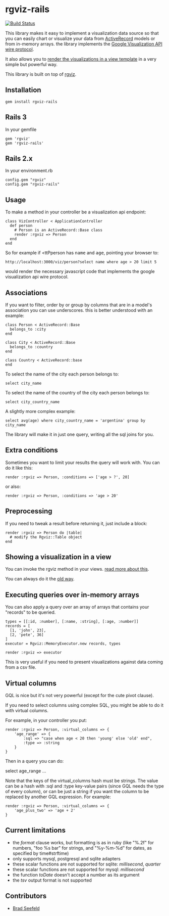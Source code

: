 rgviz-rails
===========

[![Build Status](https://secure.travis-ci.org/asterite/rgviz-rails.png?branch=master)](http://travis-ci.org/asterite/rgviz-rails)

This library makes it easy to implement a visualization data source so that you can easily chart or visualize your data from [ActiveRecord](http://ar.rubyonrails.org/) models or from in-memory arrays. the library implements the [Google Visualization API wire protocol](http://code.google.com/apis/visualization/documentation/dev/implementing_data_source.html).

It also allows you to [render the visualizations in a view template](https://github.com/asterite/rgviz-rails/wiki/showing-a-visualization-in-a-view) in a very simple but powerful way.

This library is built on top of [rgviz](https://github.com/asterite/rgviz).

Installation
------------

    gem install rgviz-rails

Rails 3
-------

In your gemfile

    gem 'rgviz'
    gem 'rgviz-rails'

Rails 2.x
---------

In your environment.rb

    config.gem "rgviz"
    config.gem "rgviz-rails"

Usage
-----

To make a method in your controller be a visualization api endpoint:

    class VizController < ApplicationController
      def person
        # Person is an ActiveRecord::Base class
        render :rgviz => Person
      end
    end

So for example if <ttPperson</tt> has <tt>name</tt> and <tt>age</tt>, pointing your browser to:

    http://localhost:3000/viz/person?select name where age > 20 limit 5

would render the necessary javascript code that implements the google visualization api wire protocol.

Associations
------------

If you want to filter, order by or group by columns that are in a model's association you can use underscores. this is better understood with an example:

    class Person < ActiveRecord::Base
      belongs_to :city
    end

    class City < ActiveRecord::Base
      belongs_to :country
    end

    class Country < ActiveRecord::base
    end

To select the name of the city each person belongs to:

    select city_name

To select the name of the country of the city each person belongs to:

    select city_country_name

A slightly more complex example:

    select avg(age) where city_country_name = 'argentina' group by city_name

The library will make it in just one query, writing all the sql joins for you.

Extra conditions
----------------

Sometimes you want to limit your results the query will work with. You can do it like this:

    render :rgviz => Person, :conditions => ['age > ?', 20]

or also:

    render :rgviz => Person, :conditions => 'age > 20'

Preprocessing
-------------

If you need to tweak a result before returning it, just include a block:

    render :rgviz => Person do |table|
      # modify the Rgviz::Table object
    end

Showing a visualization in a view
---------------------------------

You can invoke the rgviz method in your views. [read more about this](https://github.com/asterite/rgviz-rails/wiki/showing-a-visualization-in-a-view).

You can always do it the [old way](https://developers.google.com/chart/interactive/docs/examples#full_html_page_example).

Executing queries over in-memory arrays
---------------------------------------

You can also apply a query over an array of arrays that contains your "records" to be queried.

    types = [[:id, :number], [:name, :string], [:age, :number]]
    records = [
      [1, 'john', 23],
      [2, 'pete', 36]
    ]
    executor = Rgviz::MemoryExecutor.new records, types

    render :rgviz => executor

This is very useful if you need to present visualizations against data coming from a csv file.

Virtual columns
---------------

GQL is nice but it's not very powerful (except for the cute pivot clause).

If you need to select columns using complex SQL, you might be able to do it with virtual columns.

For example, in your controller you put:

    render :rgviz => Person, :virtual_columns => {
        'age_range' => {
            :sql => "case when age < 20 then 'young' else 'old' end", 
            :type => :string
        }
    }

Then in a query you can do:

select age_range ...

Note that the keys of the virtual_columns hash must be strings. The value can be a hash with :sql and :type key-value pairs (since GQL needs the type of every column), or can be just a string if you want the column to be replaced by another GQL expression. For example:

    render :rgviz => Person, :virtual_columns => {
        'age_plus_two' => 'age + 2'
    }

Current limitations
-------------------

* the *format* clause works, but formatting is as in ruby (like "%.2f" for numbers, "foo %s bar" for strings, and "%y-%m-%d" for dates, as specified by time#strftime)
* only supports mysql, postgresql and sqlite adapters
* these scalar functions are not supported for sqlite: *millisecond*, *quarter*
* these scalar functions are not supported for mysql: *millisecond*
* the function *toDate* doesn't accept a number as its argument
* the *tsv* output format is not supported

Contributors
------------

* [Brad Seefeld](https://github.com/bradseefeld)